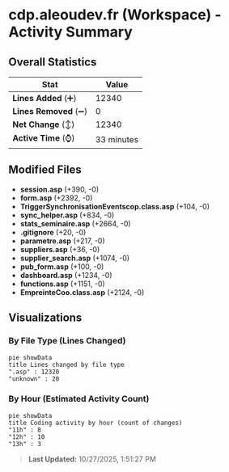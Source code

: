 # cdp.aleoudev.fr (Workspace) - Activity Summary 

## Overall Statistics

| Stat                   | Value                                                             |
| ---------------------- | ----------------------------------------------------------------- |
| **Lines Added** (➕)   | 12340                                          |
| **Lines Removed** (➖) | 0                                        |
| **Net Change** (↕)    | 12340                |
| **Active Time** (⌚)   | 33 minutes |


## Modified Files
- **session.asp** (+390, -0)
- **form.asp** (+2392, -0)
- **TriggerSynchronisationEventscop.class.asp** (+104, -0)
- **sync_helper.asp** (+834, -0)
- **stats_seminaire.asp** (+2664, -0)
- **.gitignore** (+20, -0)
- **parametre.asp** (+217, -0)
- **suppliers.asp** (+36, -0)
- **supplier_search.asp** (+1074, -0)
- **pub_form.asp** (+100, -0)
- **dashboard.asp** (+1234, -0)
- **functions.asp** (+1151, -0)
- **EmpreinteCoo.class.asp** (+2124, -0)

## Visualizations

### By File Type (Lines Changed)

```mermaid
pie showData
title Lines changed by file type
".asp" : 12320
"unknown" : 20
```

### By Hour (Estimated Activity Count)

```mermaid
pie showData
title Coding activity by hour (count of changes)
"11h" : 8
"12h" : 10
"13h" : 3
```


> **Last Updated:** 10/27/2025, 1:51:27 PM